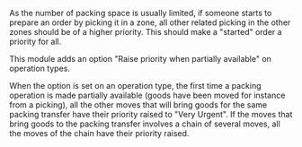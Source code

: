 As the number of packing space is usually limited, if someone starts to
prepare an order by picking it in a zone, all other related picking in
the other zones should be of a higher priority. This should make a
"started" order a priority for all.

This module adds an option "Raise priority when partially available" on
operation types.

When the option is set on an operation type, the first time a packing
operation is made partially available (goods have been moved for
instance from a picking), all the other moves that will bring goods for
the same packing transfer have their priority raised to "Very Urgent".
If the moves that bring goods to the packing transfer involves a chain
of several moves, all the moves of the chain have their priority raised.
